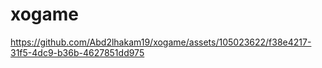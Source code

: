 # xogame



https://github.com/Abd2lhakam19/xogame/assets/105023622/f38e4217-31f5-4dc9-b36b-4627851dd975


